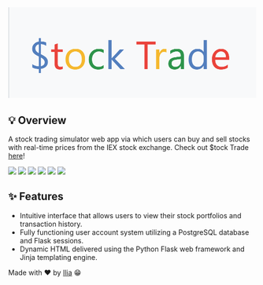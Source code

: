 
<img src="demo/Logo.png" alt="$tock Trade" style="text-align: center" />
<!--# Stock-Trade-->


## 💡 Overview
A stock trading simulator web app via which users can buy and sell stocks with real-time prices from the IEX stock exchange. Check out $tock Trade [here](https://ilia-stock-trade.herokuapp.com/)!

<img src="https://img.shields.io/badge/-Python-blue" /> <img src="https://img.shields.io/badge/-Flask-green" /> <img src="https://img.shields.io/badge/-PostgreSQL-red" /> <img src="https://img.shields.io/badge/-IEX_Cloud_API-orange" /> <img src="https://img.shields.io/badge/-HTML5-yellow" /> <img src="https://img.shields.io/badge/-CSS-purple" />
<!--[Python](https://img.shields.io/badge/-Python-yellow) [Flask](https://img.shields.io/badge/-Flask-green) [PostgreSQL](https://img.shields.io/badge/-PostgreSQL-orange)-->

## ✨ Features
- Intuitive interface that allows users to view their stock portfolios and transaction history.
- Fully functioning user account system utilizing a PostgreSQL database and Flask sessions.
- Dynamic HTML delivered using the Python Flask web framework and Jinja templating engine.


Made with ❤ by [Ilia](https://github.com/Iliaromanov) 😁
<!--https://ilia-stock-trade.herokuapp.com/-->
